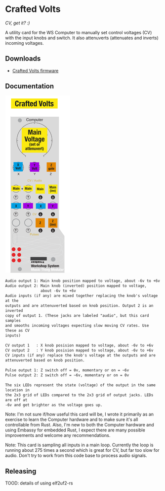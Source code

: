 
# Crafted Volts 
*CV, get it? :)*

A utility card for the WS Computer to manually set control voltages (CV)
with the input knobs and switch. It also attenuverts (attenuates and inverts)
incoming voltages.

## Downloads

* [Crafted Volts firmware](https://github.com/briandorsey/mtmws_cards/releases/download/v0.2.0/crafted_volts_0_2_0.uf2)

## Documentation

<img src="CV_quickref.png" width="210px">

```text
Audio output 1: Main knob position mapped to voltage, about -6v to +6v
Audio output 2: Main knob (inverted) position mapped to voltage,
                about -6v to +6v
Audio inputs (if any) are mixed together replacing the knob's voltage at the
outputs and are attenuverted based on knob position. Output 2 is an inverted
copy of output 1. (These jacks are labeled "audio", but this card samples
and smooths incoming voltages expecting slow moving CV rates. Use these as CV
inputs)

CV output 1   : X knob posision mapped to voltage, about -6v to +6v
CV output 2   : Y knob posision mapped to voltage, about -6v to +6v
CV inputs (if any) replace the knob's voltage at the outputs and are
attenuverted based on knob position.

Pulse output 1: Z switch off = 0v, momentary or on = ~6v
Pulse output 2: Z switch off = ~6v, momentary or on = 0v

The six LEDs represent the state (voltage) of the output in the same location in
the 2x3 grid of LEDs compared to the 2x3 grid of output jacks. LEDs are off at
-6v and get brighter as the voltage goes up.
```

Note: I'm not sure if/how useful this card will be, I wrote it primarily as an
exercise to learn the Computer hardware and to make sure it's all controllable
from Rust. Also, I'm new to both the Computer hardware and using Embassy for
embedded Rust, I expect there are many possible improvements and welcome any
recommendations.

Note: This card is sampling all inputs in a main loop. Currently the loop is
running about 275 times a second which is great for CV, but far too slow for
audio. Don't try to work from this code base to process audio signals.

## Releasing

TOOD: details of using elf2uf2-rs
